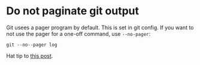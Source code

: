 # Do not paginate git output

Git usees a pager program by default. This is set in git config. If you want to not use the pager for a one-off command, use `--no-pager`:

```
git --no--pager log
```

Hat tip to [this post](https://stackoverflow.com/questions/2183900/how-do-i-prevent-git-diff-from-using-a-pager#2183920).